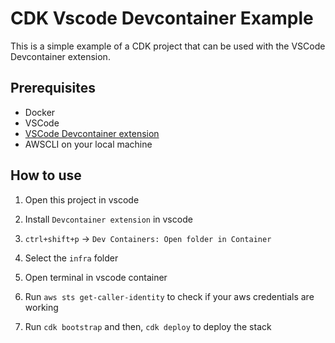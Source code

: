 # CDK Vscode Devcontainer Example

This is a simple example of a CDK project that can be used with the VSCode Devcontainer extension.

## Prerequisites

- Docker
- VSCode
- [VSCode Devcontainer extension](https://marketplace.visualstudio.com/items?itemName=ms-vscode-remote.remote-containers)
- AWSCLI on your local machine

## How to use

1. Open this project in vscode

2. Install `Devcontainer extension` in vscode

3. `ctrl+shift+p` -> `Dev Containers: Open folder in Container`

4. Select the `infra` folder

5. Open terminal in vscode container

6. Run `aws sts get-caller-identity` to check if your aws credentials are working

7. Run `cdk bootstrap` and then, `cdk deploy` to deploy the stack
